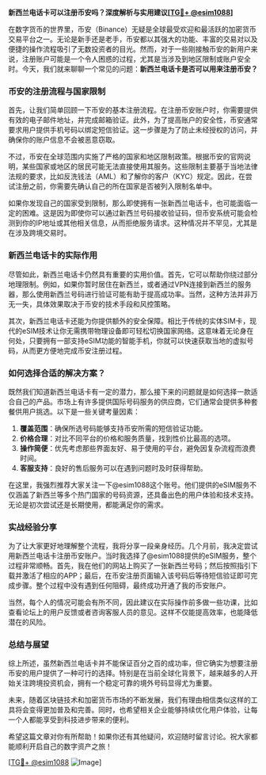 **新西兰电话卡可以注册币安吗？深度解析与实用建议[[TG💪+ @esim1088](https://t.me/s/esim1088)]**

在数字货币的世界里，币安（Binance）无疑是全球最受欢迎和最活跃的加密货币交易平台之一。无论是新手还是老手，币安都以其强大的功能、丰富的交易对以及便捷的操作流程吸引了无数投资者的目光。然而，对于一些刚接触币安的新用户来说，注册账户可能是一个令人困惑的过程，尤其是当涉及到地区限制或账户安全时。今天，我们就来聊聊一个常见的问题：**新西兰电话卡是否可以用来注册币安？**

### 币安的注册流程与国家限制

首先，让我们简单回顾一下币安的基本注册流程。在注册币安账户时，你需要提供有效的电子邮件地址，并完成邮箱验证。此外，为了提高账户的安全性，币安通常要求用户提供手机号码以绑定短信验证。这一步骤是为了防止未经授权的访问，并确保你的账户信息不会被恶意窃取。

不过，币安在全球范围内实施了严格的国家和地区限制政策。根据币安的官网说明，某些国家或地区的居民可能无法直接使用其服务。这些限制主要基于当地法律法规的要求，比如反洗钱法（AML）和了解你的客户（KYC）规定。因此，在尝试注册之前，你需要先确认自己的所在国家是否被列入限制名单中。

如果你发现自己的国家受到限制，那么即使拥有一张新西兰电话卡，也可能面临一定的困难。这是因为即使你可以通过新西兰号码接收验证码，但币安系统可能会检测到你的IP地址或其他相关信息，从而拒绝服务请求。这种情况并不罕见，尤其是在涉及跨境交易时。

### 新西兰电话卡的实际作用

尽管如此，新西兰电话卡仍然具有重要的实用价值。首先，它可以帮助你绕过部分地理限制。例如，如果你暂时居住在新西兰，或者通过VPN连接到新西兰的服务器，那么使用新西兰号码进行验证可能有助于提高成功率。当然，这种方法并非万无一失，具体效果取决于币安的技术手段和风控策略。

其次，新西兰电话卡还能为你提供额外的安全保障。相比于传统的实体SIM卡，现代的eSIM技术让你无需携带物理设备即可轻松切换国家网络。这意味着无论身在何处，只要拥有一部支持eSIM功能的智能手机，你就可以快速获取当地的虚拟号码，从而更方便地完成币安注册过程。

### 如何选择合适的解决方案？

既然我们知道新西兰电话卡有一定的潜力，那么接下来的问题就是如何选择一款适合自己的产品。市场上有许多提供国际号码服务的供应商，它们通常会提供多种套餐供用户挑选。以下是一些关键考量因素：

1. **覆盖范围**：确保所选号码能够支持币安所需的短信验证功能。
2. **价格合理**：对比不同平台的价格和服务质量，找到性价比最高的选项。
3. **操作简便**：优先考虑那些界面友好、易于使用的平台，避免因复杂流程而浪费时间。
4. **客服支持**：良好的售后服务可以在遇到问题时及时获得帮助。

在这里，我强烈推荐大家关注一下@esim1088这个账号。他们提供的eSIM服务不仅涵盖了新西兰等多个热门国家的号码资源，还具备出色的用户体验和技术支持。无论是初次尝试还是长期使用，都能满足你的需求。

### 实战经验分享

为了让大家更好地理解整个流程，我将分享一段亲身经历。几个月前，我决定尝试用新西兰电话卡注册币安账户。当时我选择了@esim1088提供的eSIM服务，整个过程非常顺畅。首先，我在他们的网站上购买了一张新西兰号码；然后按照指引下载并激活了相应的APP；最后，在币安注册页面输入该号码后等待短信验证即可完成步骤。整个过程中没有遇到任何阻碍，最终成功开通了我的币安账户。

当然，每个人的情况可能会有所不同，因此建议在实际操作前多做一些功课，比如查看论坛上的用户反馈或者咨询客服人员的意见。这样不仅能提高效率，也能降低潜在的风险。

### 总结与展望

综上所述，虽然新西兰电话卡并不能保证百分之百的成功率，但它确实为想要注册币安的用户提供了一种可行的选择。特别是在当前全球化背景下，越来越多的人开始关注跨境投资机会，拥有一个稳定可靠的境外号码显得尤为重要。

未来，随着区块链技术和加密货币市场的不断发展，我们有理由相信类似这样的工具将会变得更加普及和完善。同时，也希望相关企业能够持续优化用户体验，让每一个人都能享受到科技进步带来的便利。

希望这篇文章对你有所帮助！如果你还有其他疑问，欢迎随时留言讨论。祝大家都能顺利开启自己的数字资产之旅！

[[TG💪+ @esim1088](https://t.me/s/esim1088) ![Image](https://i.postimg.cc/4NQfJmqS/Snipaste-2025-05-13-00-14-12.png)]